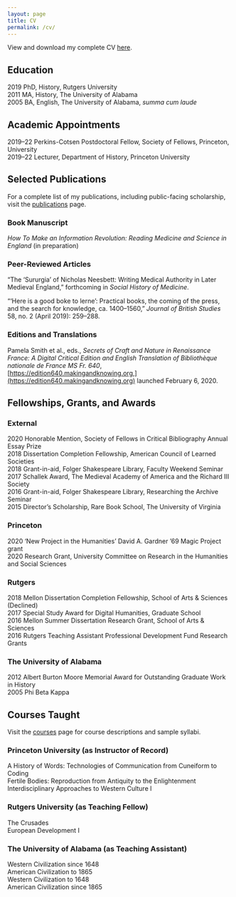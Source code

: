 ```yaml
---
layout: page
title: CV
permalink: /cv/
---
```


View and download my complete CV <a href="{{ site.baseurl }}/webcv.pdf">here</a>.

## Education
2019 PhD, History, Rutgers University   
2011 MA, History, The University of Alabama    
2005 BA, English, The University of Alabama, _summa cum laude_ 

## Academic Appointments
2019–22 Perkins-Cotsen Postdoctoral Fellow, Society of Fellows, Princeton, University  
2019–22 Lecturer, Department of History, Princeton University  

## Selected Publications

For a complete list of my publications, including public-facing scholarship, visit the <a href="{{ site.baseurl }}/publications">publications</a> page. 

### Book Manuscript
_How To Make an Information Revolution: Reading Medicine and Science in England_ (in preparation)

### Peer-Reviewed Articles
“The ‘Sururgia’ of Nicholas Neesbett: Writing Medical Authority in Later Medieval England,” forthcoming in _Social History of Medicine_.

“‘Here is a good boke to lerne’: Practical books, the coming of the press, and the search for knowledge, ca. 1400–1560,” _Journal of British Studies_ 58, no. 2 (April 2019): 259–288.

### Editions and Translations
Pamela Smith et al., eds., 
_Secrets of Craft and Nature in Renaissance France: A Digital Critical Edition and English Translation of Bibliothèque nationale de France MS Fr. 640_, 
[https://edition640.makingandknowing.org,](https://edition640.makingandknowing.org) launched February 6, 2020.  

## Fellowships, Grants, and Awards
### External
2020	Honorable Mention, Society of Fellows in Critical Bibliography Annual Essay Prize  
2018 	Dissertation Completion Fellowship, American Council of Learned Societies   
2018	Grant-in-aid, Folger Shakespeare Library, Faculty Weekend Seminar  
2017	Schallek Award, The Medieval Academy of America and the Richard III Society  
2016	Grant-in-aid, Folger Shakespeare Library, Researching the Archive Seminar  
2015	Director’s Scholarship, Rare Book School, The University of Virginia  

### Princeton
2020	‘New Project in the Humanities’ David A. Gardner ’69 Magic Project grant      
2020	Research Grant, University Committee on Research in the Humanities and Social Sciences  

### Rutgers
2018	Mellon Dissertation Completion Fellowship, School of Arts & Sciences (Declined)  
2017	Special Study Award for Digital Humanities, Graduate School  
2016	Mellon Summer Dissertation Research Grant, School of Arts & Sciences  
2016	Rutgers Teaching Assistant Professional Development Fund Research Grants  

### The University of Alabama
2012	Albert Burton Moore Memorial Award for Outstanding Graduate Work in History  
2005	Phi Beta Kappa  

## Courses Taught
Visit the <a href="{{ site.baseurl }}/courses">courses</a> page for course descriptions and sample syllabi.

### Princeton University (as Instructor of Record) 
A History of Words: Technologies of Communication from Cuneiform to Coding  
Fertile Bodies: Reproduction from Antiquity to the Enlightenment  
Interdisciplinary Approaches to Western Culture I

### Rutgers University (as Teaching Fellow)
The Crusades  
European Development I

### The University of Alabama (as Teaching Assistant)
Western Civilization since 1648  
American Civilization to 1865   
Western Civilization to 1648   
American Civilization since 1865



